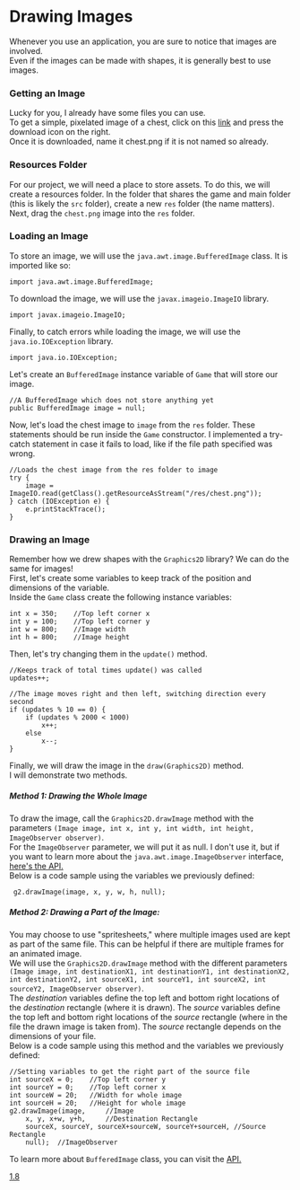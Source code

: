 # Drawing Images

Whenever you use an application, you are sure to notice that images are involved.  
Even if the images can be made with shapes, it is generally best to use images.  

### Getting an Image
Lucky for you, I already have some files you can use.  
To get a simple, pixelated image of a chest, click on this [link](https://github.com/Motirock/An-Introduction-To-Java-Graphics/blob/main/Resources/Images/chest.png) and press the download icon on the right.  
Once it is downloaded, name it chest.png if it is not named so already.  

### Resources Folder

For our project, we will need a place to store assets. To do this, we will create a resources folder. 
In the folder that shares the game and main folder (this is likely the `src` folder), create a new `res` folder (the name matters).  
Next, drag the `chest.png` image into the `res` folder.  

### Loading an Image

To store an image, we will use the `java.awt.image.BufferedImage` class.  It is imported like so:  
    
    import java.awt.image.BufferedImage;
    
To download the image, we will use the `javax.imageio.ImageIO` library.  

    import javax.imageio.ImageIO;
    
Finally, to catch errors while loading the image, we will use the `java.io.IOException` library.  

    import java.io.IOException;

Let's create an `BufferedImage` instance variable of `Game` that will store our image.  
    
    //A BufferedImage which does not store anything yet
    public BufferedImage image = null;
    
Now, let's load the chest image to `image` from the `res` folder. These statements should be run inside the `Game` constructor. I implemented a try-catch statement in case it fails to load, like if the file path specified was wrong.  
    
    //Loads the chest image from the res folder to image
    try {
        image = ImageIO.read(getClass().getResourceAsStream("/res/chest.png"));
    } catch (IOException e) {
        e.printStackTrace();
    }
    
### Drawing an Image

Remember how we drew shapes with the `Graphics2D` library? We can do the same for images!  
First, let's create some variables to keep track of the position and dimensions of the variable.  
Inside the `Game` class create the following instance variables:  
    
    int x = 350;    //Top left corner x
    int y = 100;    //Top left corner y
    int w = 800;    //Image width
    int h = 800;    //Image height
    
Then, let's try changing them in the `update()` method.  
        
    //Keeps track of total times update() was called
    updates++;
    
    //The image moves right and then left, switching direction every second
    if (updates % 10 == 0) {
        if (updates % 2000 < 1000)
            x++;
        else
            x--;
    }
    
Finally, we will draw the image in the `draw(Graphics2D)` method.  
I will demonstrate two methods.  

##### Method 1: Drawing the Whole Image
To draw the image, call the `Graphics2D.drawImage` method with the parameters `(Image image, int x, int y, int width, int height, ImageObserver observer)`.  
For the `ImageObserver` parameter, we will put it as null. I don't use it, but if you want to learn more about the `java.awt.image.ImageObserver` interface, [here's the API.](https://docs.oracle.com/javase/8/docs/api/java/awt/image/ImageObserver.html)  
Below is a code sample using the variables we previously defined:  
    
     g2.drawImage(image, x, y, w, h, null);
     
##### Method 2: Drawing a Part of the Image:
You may choose to use "spritesheets," where multiple images used are kept as part of the same file. This can be helpful if there are multiple frames for an animated image.  
We will use the `Graphics2D.drawImage` method with the different parameters `(Image image, int destinationX1, int destinationY1, int destinationX2, int destinationY2, int sourceX1, int sourceY1, int sourceX2, int sourceY2, ImageObserver observer)`.  
The *destination* variables define the top left and bottom right locations of the *destination* rectangle (where it is drawn). The *source* variables define the top left and bottom right locations of the *source* rectangle (where in the file the drawn image is taken from). The *source* rectangle depends on the dimensions of your file.  
Below is a code sample using this method and the variables we previously defined:  
    
    //Setting variables to get the right part of the source file
    int sourceX = 0;    //Top left corner y
    int sourceY = 0;    //Top left corner x
    int sourceW = 20;   //Width for whole image
    int sourceH = 20;   //Height for whole image
    g2.drawImage(image,     //Image
        x, y, x+w, y+h,     //Destination Rectangle
        sourceX, sourceY, sourceX+sourceW, sourceY+sourceH, //Source Rectangle
        null);  //ImageObserver
        
   
To learn more about `BufferedImage` class, you can visit the [API.](https://docs.oracle.com/javase/8/docs/api/java/awt/image/BufferedImage.html)

[1.8](https://github.com/Motirock/An-Introduction-To-Java-Graphics/edit/main/Part%201/1.8)
